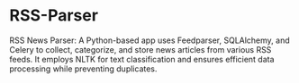 # RSS-Parser
RSS News Parser: A Python-based app uses Feedparser, SQLAlchemy, and Celery to collect, categorize, and store news articles from various RSS feeds. It employs NLTK for text classification and ensures efficient data processing while preventing duplicates. 
